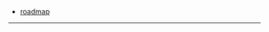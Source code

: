 - [roadmap](<[medium.com/@techworldwithmilan/net-developer-roadmap-2023-c1a9a102748e](https://medium.com/@techworldwithmilan/net-developer-roadmap-2023-c1a9a102748e)>)
****